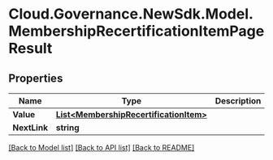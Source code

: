 # Cloud.Governance.NewSdk.Model.MembershipRecertificationItemPageResult
## Properties

Name | Type | Description | Notes
------------ | ------------- | ------------- | -------------
**Value** | [**List&lt;MembershipRecertificationItem&gt;**](MembershipRecertificationItem.md) |  | [optional] 
**NextLink** | **string** |  | [optional] 

[[Back to Model list]](../README.md#documentation-for-models) [[Back to API list]](../README.md#documentation-for-api-endpoints) [[Back to README]](../README.md)

